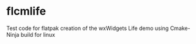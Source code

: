 # flcmlife
Test code for flatpak creation of the wxWidgets Life demo using Cmake-Ninja build for linux
